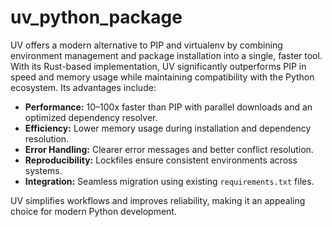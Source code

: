# uv_python_package

UV offers a modern alternative to PIP and virtualenv by combining environment management and package installation into a single, faster tool. With its Rust-based implementation, UV significantly outperforms PIP in speed and memory usage while maintaining compatibility with the Python ecosystem. Its advantages include:

- **Performance:** 10–100x faster than PIP with parallel downloads and an optimized dependency resolver.
- **Efficiency:** Lower memory usage during installation and dependency resolution.
- **Error Handling:** Clearer error messages and better conflict resolution.
- **Reproducibility:** Lockfiles ensure consistent environments across systems.
- **Integration:** Seamless migration using existing `requirements.txt` files.

UV simplifies workflows and improves reliability, making it an appealing choice for modern Python development.
